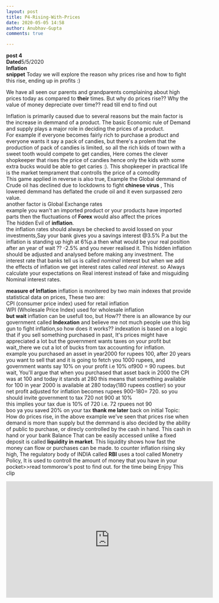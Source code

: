 ```yaml
---
layout: post
title: P4-Rising-With-Prices
date: 2020-05-05 14:58 
author: Anubhav-Gupta
comments: true

---
```


<style>
    header{
      
     background-color: rgba(249, 241 ,241 , 0.7);
         font-weight: bolder;
         font-size: larger;
         font-family: fantasy;
        }
    
      div{
        background-image: url("https://i.postimg.cc/Vk125xM6/rupixen-com-67cnyou-8-Gk-unsplash.jpg");
      }
      </style>

**post 4** <br/>
**Dated**5/5/2020<br/>
**Inflation** <br/>
**snippet** Today we will explore the reason why prices rise and how to fight this rise, ending up in profits :)<br/>

We have all seen our parents and grandparents complaining about high prices today as compared to **their** times. But why do prices rise?? Why the value of money depreciate over time?? read till end to find out<br/>

Inflation is primarily caused due to several reasons but the main factor is the increase in demmand of a product. The basic Economic rule of Demand and supply plays a major role in deciding the prices of a product.<br/>
 For example if everyone becomes fairly rich to purchase a product and everyone wants it say a pack of candies, but there's a prolem that the production of pack of candies is limited, so all the rich kids of town with a sweet tooth would compete to get candies, Here comes the clever shopkeeper that rises the price of candies hence only the kids with some extra bucks would be able to get caries :). This shopkeeper in practical life is the market temprament that controlls the price of a comodity<br/>
This game applied in reverse is also true,
Example the Global demmand of Crude oil has declined due to lockdowns to fight **chinese virus** , This lowered demmand has deflated the crude oil and it even surpassed zero value.<br/>
another factor  is Global Exchange rates<br/>
example you wan't an imported product or your products have imported parts then the fluctuations of **Forex** would also affect the prices <br/>
The hidden Evil of **inflation**.<br/>
the inflation rates should always be checked to avoid lossed on your investments,Say your bank gives you a savings interest @3.5% P.a but the inflation is standing up high at 6%p.a then what would be your real position after an year of wait ?? -2.5% and you never realised it. This hidden inflation should be adjusted and analysed before making any investment. The interest rate that banks tell us is called *nominal* interest but when we add the effects of inflation we get interest rates called *real interest*.
so Always calculate your expectations on Real interest instead of fake and misguiding Nominal interest rates.<br/>

**measure of Inflation**
inflation is monitered by two main indexes that provide statistical data on prices, These two are:<br/>
CPI (consumer price index) used for retail inflation<br/>
WPI (Wholesale Price Index) used for wholesale inflation<br/>
**but wait** inflation can be usefull too, but How??
there is an allowance by our government called **Indexation** and believe me not much people use this big gun to fight inflation,so how does it works??
indexation is based on a logic that if you sell something purchased in past, It's prices might have appreciated a lot but the government wants taxes on your profit but wait,,there we cut a lot of bucks from tax accounting for inflation.<br/>
example you purchased an asset in year2000 for rupees 100, after 20 years you want to sell that and it is going to fetch you 1000 rupees, and government wants say 10% on your profit i.e 10% of900 = 90 rupees. but wait, You'll argue that when you purchased that asset back in 2000 the CPI was at 100 and today it stands at  280 this means that something available for 100 in year 2000 is available at 280 today(180 rupees costlier) so your net profit adjusted for inflation becomes rupees 900-180= 720. so you should invite government to tax 720 not 900 at 10% <br/>
this implies your tax due is 10% of 720 i.e. 72 rpuees not 90 <br/>
boo ya you saved 20% on your tax **thank me later**
back on initial Topic: How do prices rise, in the above example we've seen that prices rise when demand is more than supply but the demmand is also decided by the ability of public to purchase, or direcly controlled by the cash in hand. This cash in hand or your bank Balance That can be easily accessed unlike a fixed deposit is called **liquidity in market**. This liquidity shows how fast the money can flow or purchases can be made.
to counter inflation rising sky high, The regulatory body of INDIA called **RBI** uses a tool called Monetry Policy, It is used to controll the amount of money that you have in your pocket>>read tommorow's post to find out.
for the time being Enjoy This clip 

<iframe width="560" height="315" src="https://www.youtube.com/embed/GqeRnxSuLFI" frameborder="0" allow="accelerometer; autoplay; encrypted-media; gyroscope; picture-in-picture" allowfullscreen></iframe>